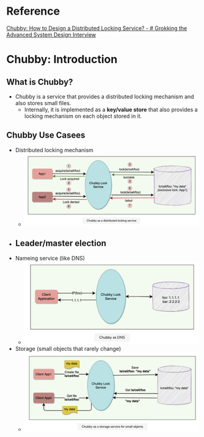 # Reference
[Chubby: How to Design a Distributed Locking Service? - # Grokking the Advanced System Design Interview](https://www.educative.io/courses/grokking-adv-system-design-intvw/YMzjoN4RzN9)

# Chubby: Introduction
## What is Chubby?
- Chubby is a service that provides a distributed locking mechanism and also stores small files.
	- Internally, it is implemented as a **key/value store** that also provides a locking mechanism on each object stored in it.

## Chubby Use Casees
- Distributed locking mechanism
	- ![Chubby Distributed Locking Service.png](https://raw.githubusercontent.com/lambda826/My-Notebook/master/999%20Resource/Chubby%20Distributed%20Locking%20Service.png)
- Leader/master election
	- 
- Nameing service (like DNS)
	- ![Chubby DNS.png](https://raw.githubusercontent.com/lambda826/My-Notebook/master/999%20Resource/Chubby%20DNS.png)
- Storage (small objects that rarely change)
	- ![Chubby Storage Service for Small Objects.png](https://raw.githubusercontent.com/lambda826/My-Notebook/master/999%20Resource/Chubby%20Storage%20Service%20for%20Small%20Objects.png)


<!--stackedit_data:
eyJoaXN0b3J5IjpbNzIxOTI0NDAxLDEwMDI1MDk3NTUsLTE2Nz
AxNzcwMjldfQ==
-->